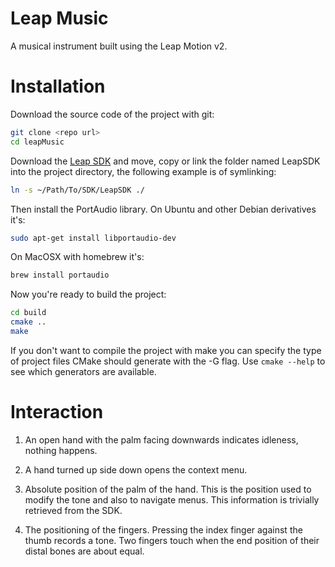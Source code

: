 Leap Music
==========

A musical instrument built using the Leap Motion v2.


Installation
============
Download the source code of the project with git:
```bash
git clone <repo url>
cd leapMusic
```

Download the [Leap SDK](https://developer.leapmotion.com/) and move, copy or link the folder named LeapSDK into the project directory, the following example is of symlinking:

```bash
ln -s ~/Path/To/SDK/LeapSDK ./

```

Then install the PortAudio library. On Ubuntu and other Debian derivatives it's:

```bash
sudo apt-get install libportaudio-dev
```
On MacOSX with homebrew it's:
```bash
brew install portaudio
```

Now you're ready to build the project:

``` bash
cd build
cmake ..
make
```

If you don't want to compile the project with make you can specify the type of project files CMake should generate with the -G flag. Use ```cmake --help``` to see which generators are available.


Interaction
===========
1. An open hand with the palm facing downwards indicates idleness, nothing happens.

2. A hand turned up side down opens the context menu.

2. Absolute position of the palm of the hand. This is the position used to modify the tone and also to navigate menus. This information is trivially retrieved from the SDK.

3. The positioning of the fingers. Pressing the index finger against the thumb records a tone. Two fingers touch when the end position of their distal bones are about equal.
